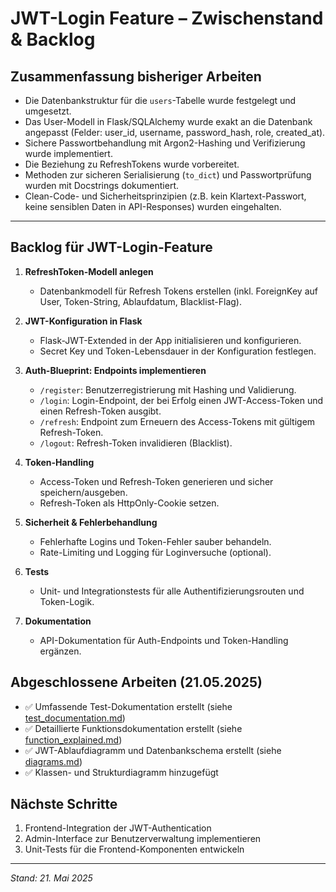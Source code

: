 # JWT-Login Feature – Zwischenstand & Backlog

## Zusammenfassung bisheriger Arbeiten

- Die Datenbankstruktur für die `users`-Tabelle wurde festgelegt und umgesetzt.
- Das User-Modell in Flask/SQLAlchemy wurde exakt an die Datenbank angepasst (Felder: user_id, username, password_hash, role, created_at).
- Sichere Passwortbehandlung mit Argon2-Hashing und Verifizierung wurde implementiert.
- Die Beziehung zu RefreshTokens wurde vorbereitet.
- Methoden zur sicheren Serialisierung (`to_dict`) und Passwortprüfung wurden mit Docstrings dokumentiert.
- Clean-Code- und Sicherheitsprinzipien (z.B. kein Klartext-Passwort, keine sensiblen Daten in API-Responses) wurden eingehalten.

---

## Backlog für JWT-Login-Feature

1. **RefreshToken-Modell anlegen**
   - Datenbankmodell für Refresh Tokens erstellen (inkl. ForeignKey auf User, Token-String, Ablaufdatum, Blacklist-Flag).

2. **JWT-Konfiguration in Flask**
   - Flask-JWT-Extended in der App initialisieren und konfigurieren.
   - Secret Key und Token-Lebensdauer in der Konfiguration festlegen.

3. **Auth-Blueprint: Endpoints implementieren**
   - `/register`: Benutzerregistrierung mit Hashing und Validierung.
   - `/login`: Login-Endpoint, der bei Erfolg einen JWT-Access-Token und einen Refresh-Token ausgibt.
   - `/refresh`: Endpoint zum Erneuern des Access-Tokens mit gültigem Refresh-Token.
   - `/logout`: Refresh-Token invalidieren (Blacklist).

4. **Token-Handling**
   - Access-Token und Refresh-Token generieren und sicher speichern/ausgeben.
   - Refresh-Token als HttpOnly-Cookie setzen.

5. **Sicherheit & Fehlerbehandlung**
   - Fehlerhafte Logins und Token-Fehler sauber behandeln.
   - Rate-Limiting und Logging für Loginversuche (optional).

6. **Tests**
   - Unit- und Integrationstests für alle Authentifizierungsrouten und Token-Logik.

7. **Dokumentation**
   - API-Dokumentation für Auth-Endpoints und Token-Handling ergänzen.

## Abgeschlossene Arbeiten (21.05.2025)

- ✅ Umfassende Test-Dokumentation erstellt (siehe [test_documentation.md](test_documentation.md))
- ✅ Detaillierte Funktionsdokumentation erstellt (siehe [function_explained.md](function_explained.md))
- ✅ JWT-Ablaufdiagramm und Datenbankschema erstellt (siehe [diagrams.md](diagrams.md))
- ✅ Klassen- und Strukturdiagramm hinzugefügt

## Nächste Schritte

1. Frontend-Integration der JWT-Authentication
2. Admin-Interface zur Benutzerverwaltung implementieren
3. Unit-Tests für die Frontend-Komponenten entwickeln

---

*Stand: 21. Mai 2025*
